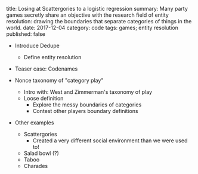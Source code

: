 title: Losing at Scattergories to a logistic regression
summary: Many party games secretly share an objective with the research field of entity resolution: drawing the boundaries that separate categories of things in the world.
date: 2017-12-04
category: code
tags: games; entity resolution 
published: false

- Introduce Dedupe
    - Define entity resolution

- Teaser case: Codenames

- Nonce taxonomy of "category play"
    - Intro with: West and Zimmerman's taxonomy of play
    - Loose definition
        - Explore the messy boundaries of categories
        - Contest other players boundary definitions 

- Other examples
    - Scattergories
        - Created a very different social environment than we were used to!
    - Salad bowl (?)
    - Taboo
    - Charades
